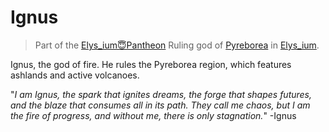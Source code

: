 # Ignus

> Part of the [Elys_ium😇Pantheon](Elys_ium😇Pantheon.md)
> Ruling god of [Pyreborea](Elys_ium🔥Pyreborea.md) in [Elys_ium](🌐Elys_ium.md).

Ignus, the god of fire. He rules the Pyreborea region, which features ashlands and active volcanoes.

"*I am Ignus, the spark that ignites dreams, the forge that shapes futures, and the blaze that consumes all in its path. They call me chaos, but I am the fire of progress, and without me, there is only stagnation.*" -Ignus